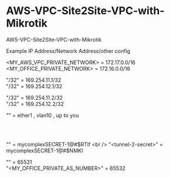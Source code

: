 # AWS-VPC-Site2Site-VPC-with-Mikrotik
AWS-VPC-Site2Site-VPC-with-Mikrotik <br />


Example IP Address/Network Address/other config <br />

<MY_AWS_VPC_PRIVATE_NETWORK> = 172.17.0.0/16 <br />
<MY_OFFICE_PRIVATE_NETWORK> = 172.16.0.0/16 <br />

"<Point-to-Point-AWS-IP-Tunnel-1>/32" = 169.254.11.1/32 <br />
"<Point-to-Point-AWS-IP-Tunnel-2>/32" = 169.254.12.1/32 <br />

"<Point-to-Point-Office-IP-Tunnel-1>/32" = 169.254.11.2/32 <br />
"<Point-to-Point-Office-IP-Tunnel-2>/32" = 169.254.12.2/32 <br />

"<WAN-Interface>" = ether1 , vlan10 , up to you <br />

<br />
<br />

"<tunnel-1-secret>" = mycomplexSECRET-1@#$RTlf <br />
"<tunnel-2-secret>" = mycomplexSECRET-1@#$NMKI <br />

"<AWS-AS-NUMBER>" = 65531 <br />
"<MY_OFFICE_PRIVATE_AS_NUMBER>" = 65532 <br />
